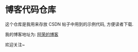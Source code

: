# 博客代码仓库

这个仓库是我用来存放 CSDN 帖子中用到的示例代码, 方便读者下载.

我的博客地址为: [阿荣的博客](https://blog.csdn.net/arong_xu)

欢迎关注~
